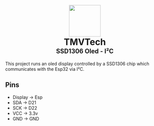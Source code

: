 <h1 align="center">
  <br>
  <a href="https://www.tmvtech.com/">
    <img width=100px height=100px src="https://www.tmvtech.com/wp-content/uploads/2024/05/net.svg">
  </a>
  <br>
    <b>TMVTech</b>
  <br>
  <sub><sup><b>SSD1306 Oled - I²C</b></sup></sub>
  <br>
</h1>

This project runs an oled display controlled by a SSD1306 chip which communicates with the Esp32 via I²C.

## Pins

- Display -> Esp
- SDA -> D21
- SCK -> D22
- VCC -> 3.3v
- GND -> GND
